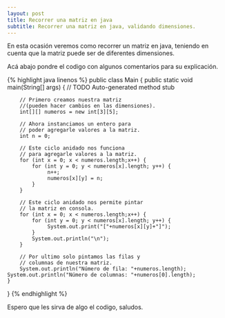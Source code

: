 ```yaml
---
layout: post
title: Recorrer una matriz en java
subtitle: Recorrer una matriz en java, validando dimensiones.
---
```


En esta ocasión veremos como recorrer un matriz en java, teniendo en cuenta que la matriz puede ser de diferentes dimensiones.

Acá abajo pondre el codigo con algunos comentarios para su explicación.

{% highlight java linenos %}
public class Main {
	public static void main(String[] args) {
		// TODO Auto-generated method stub

		// Primero creamos nuestra matriz 
		//(pueden hacer cambios en las dimensiones).
		int[][] numeros = new int[3][5];

		// Ahora instanciamos un entero para
		// poder agregarle valores a la matriz.
		int n = 0;

		// Este ciclo anidado nos funciona
		// para agregarle valores a la matriz.
		for (int x = 0; x < numeros.length;x++) {
			for (int y = 0; y < numeros[x].length; y++) {
				 n++;
				 numeros[x][y] = n;
			}   
		}

		// Este ciclo anidado nos permite pintar
		// la matriz en consola.
		for (int x = 0; x < numeros.length;x++) {
			for (int y = 0; y < numeros[x].length; y++) {
				 System.out.print("["+numeros[x][y]+"]");
			}
			System.out.println("\n");
		}

		// Por ultimo solo pintamos las filas y
		// columnas de nuestra matriz.				
		System.out.println("Número de fila: "+numeros.length);
    System.out.println("Número de columnas: "+numeros[0].length);  
	}
}
{% endhighlight %}

Espero que les sirva de algo el codigo, saludos.